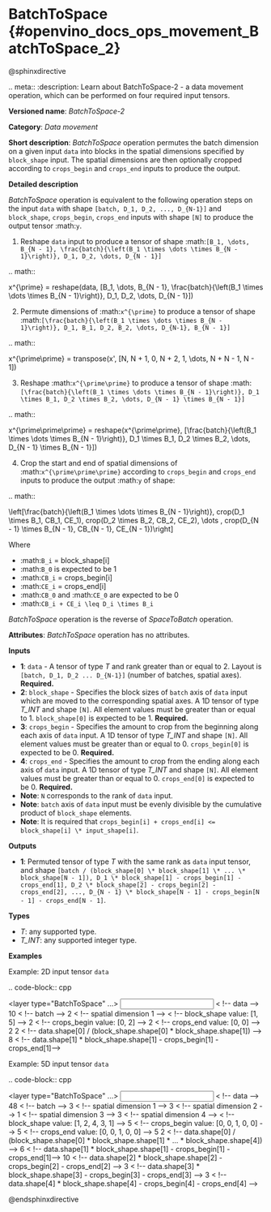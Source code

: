 # BatchToSpace {#openvino_docs_ops_movement_BatchToSpace_2}

@sphinxdirective

.. meta::
  :description: Learn about BatchToSpace-2 - a data movement operation, 
                which can be performed on four required input tensors.

**Versioned name**: *BatchToSpace-2*

**Category**: *Data movement*

**Short description**: *BatchToSpace* operation permutes the batch dimension on a given input ``data`` into blocks in the spatial dimensions specified by ``block_shape`` input. The spatial dimensions are then optionally cropped according to ``crops_begin`` and ``crops_end`` inputs to produce the output.

**Detailed description**

*BatchToSpace* operation is equivalent to the following operation steps on the input ``data`` with shape ``[batch, D_1, D_2, ..., D_{N-1}]`` and ``block_shape``, ``crops_begin``, ``crops_end`` inputs with shape ``[N]`` to produce the output tensor :math:`y`.

1. Reshape ``data`` input to produce a tensor of shape :math:`[B_1, \dots, B_{N - 1}, \frac{batch}{\left(B_1 \times \dots \times B_{N - 1}\right)}, D_1, D_2, \dots, D_{N - 1}]`

.. math::
   
   x^{\prime} = reshape(data, [B_1, \dots, B_{N - 1}, \frac{batch}{\left(B_1 \times \dots \times B_{N - 1}\right)}, D_1, D_2, \dots, D_{N - 1}])

2. Permute dimensions of :math:`x^{\prime}` to produce a tensor of shape :math:`[\frac{batch}{\left(B_1 \times \dots \times B_{N - 1}\right)}, D_1, B_1, D_2, B_2, \dots, D_{N-1}, B_{N - 1}]`

.. math::
   
   x^{\prime\prime} = transpose(x', [N, N + 1, 0, N + 2, 1, \dots, N + N - 1, N - 1])

3. Reshape :math:`x^{\prime\prime}` to produce a tensor of shape :math:`[\frac{batch}{\left(B_1 \times \dots \times B_{N - 1}\right)}, D_1 \times B_1, D_2 \times B_2, \dots, D_{N - 1} \times B_{N - 1}]`

.. math::
   
   x^{\prime\prime\prime} = reshape(x^{\prime\prime}, [\frac{batch}{\left(B_1 \times \dots \times B_{N - 1}\right)}, D_1 \times B_1, D_2 \times B_2, \dots, D_{N - 1} \times B_{N - 1}])

4. Crop the start and end of spatial dimensions of :math:`x^{\prime\prime\prime}` according to ``crops_begin`` and ``crops_end`` inputs to produce the output :math:`y` of shape:

.. math::
   
   \left[\frac{batch}{\left(B_1 \times \dots \times B_{N - 1}\right)}, crop(D_1 \times B_1, CB_1, CE_1), crop(D_2 \times B_2, CB_2, CE_2), \dots , crop(D_{N - 1} \times B_{N - 1}, CB_{N - 1}, CE_{N - 1})\right]

Where

- :math:`B_i` = block_shape[i]
- :math:`B_0` is expected to be 1
- :math:`CB_i` = crops_begin[i]
- :math:`CE_i` = crops_end[i]
- :math:`CB_0` and :math:`CE_0` are expected to be 0
- :math:`CB_i + CE_i \leq D_i \times B_i`

*BatchToSpace* operation is the reverse of *SpaceToBatch* operation.

**Attributes**: *BatchToSpace* operation has no attributes.

**Inputs**

*   **1**: ``data`` - A tensor of type *T* and rank greater than or equal to 2. Layout is ``[batch, D_1, D_2 ... D_{N-1}]`` (number of batches, spatial axes). **Required.**
*   **2**: ``block_shape`` - Specifies the block sizes of ``batch`` axis of ``data`` input which are moved to the corresponding spatial axes. A 1D tensor of type *T_INT* and shape ``[N]``. All element values must be greater than or equal to 1. ``block_shape[0]`` is expected to be 1. **Required.**
*   **3**: ``crops_begin`` - Specifies the amount to crop from the beginning along each axis of ``data`` input. A 1D tensor of type *T_INT* and shape ``[N]``. All element values must be greater than or equal to 0. ``crops_begin[0]`` is expected to be 0. **Required.**
*   **4**: ``crops_end`` - Specifies the amount to crop from the ending along each axis of ``data`` input. A 1D tensor of type *T_INT* and shape ``[N]``. All element values must be greater than or equal to 0. ``crops_end[0]`` is expected to be 0. **Required.**
*   **Note**: ``N`` corresponds to the rank of ``data`` input.
*   **Note**: ``batch`` axis of ``data`` input must be evenly divisible by the cumulative product of ``block_shape`` elements.
*   **Note**: It is required that ``crops_begin[i] + crops_end[i] <= block_shape[i] \* input_shape[i]``.

**Outputs**

*   **1**: Permuted tensor of type *T* with the same rank as ``data`` input tensor, and shape ``[batch / (block_shape[0] \* block_shape[1] \* ... \* block_shape[N - 1]), D_1 \* block_shape[1] - crops_begin[1] - crops_end[1], D_2 \* block_shape[2] - crops_begin[2] - crops_end[2], ..., D_{N - 1} \* block_shape[N - 1] - crops_begin[N - 1] - crops_end[N - 1]``.

**Types**

* *T*: any supported type.
* *T_INT*: any supported integer type.

**Examples**

Example: 2D input tensor ``data``

.. code-block:: cpp
   
   <layer type="BatchToSpace" ...>
       <input>
           <port id="0">       < !-- data -->
               <dim>10</dim>   < !-- batch -->
               <dim>2</dim>    < !-- spatial dimension 1 -->
           </port>
           <port id="1">       < !-- block_shape value: [1, 5] -->
               <dim>2</dim>
           </port>
           <port id="2">       < !-- crops_begin value: [0, 2] -->
               <dim>2</dim>
           </port>
           <port id="3">       < !-- crops_end value: [0, 0] -->
               <dim>2</dim>
           </port>
       </input>
       <output>
           <port id="3">
               <dim>2</dim>    < !-- data.shape[0] / (block_shape.shape[0] * block_shape.shape[1]) -->
               <dim>8</dim>    < !-- data.shape[1] * block_shape.shape[1] - crops_begin[1] - crops_end[1]-->
           </port>
       </output>
   </layer>

Example: 5D input tensor ``data``

.. code-block:: cpp
   
   <layer type="BatchToSpace" ...>
       <input>
           <port id="0">       < !-- data -->
               <dim>48</dim>   < !-- batch -->
               <dim>3</dim>    < !-- spatial dimension 1 -->
               <dim>3</dim>    < !-- spatial dimension 2 -->
               <dim>1</dim>    < !-- spatial dimension 3 -->
               <dim>3</dim>    < !-- spatial dimension 4 -->
           </port>
           <port id="1">       < !-- block_shape value: [1, 2, 4, 3, 1] -->
               <dim>5</dim>
           </port>
           <port id="2">       < !-- crops_begin value: [0, 0, 1, 0, 0] -->
               <dim>5</dim>
           </port>
           <port id="3">       < !-- crops_end value: [0, 0, 1, 0, 0] -->
               <dim>5</dim>
           </port>
       </input>
       <output>
           <port id="3">
               <dim>2</dim>    < !-- data.shape[0] / (block_shape.shape[0] * block_shape.shape[1] * ... * block_shape.shape[4]) -->
               <dim>6</dim>    < !-- data.shape[1] * block_shape.shape[1] - crops_begin[1] - crops_end[1]-->
               <dim>10</dim>   < !-- data.shape[2] * block_shape.shape[2] - crops_begin[2] - crops_end[2] -->
               <dim>3</dim>    < !-- data.shape[3] * block_shape.shape[3] - crops_begin[3] - crops_end[3] -->
               <dim>3</dim>    < !-- data.shape[4] * block_shape.shape[4] - crops_begin[4] - crops_end[4] -->
           </port>
       </output>
   </layer>

@endsphinxdirective

